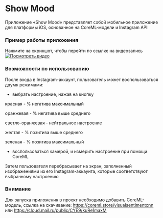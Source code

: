 # Show Mood
Приложение «Show Mood» представляет собой мобильное приложение для платформы iOS, основанное на CoreML-модели и Instagram API

### Пример работы приложения
Нажмите на скриншот, чтобы перейти по ссылке на видеозапись
[![Посмотреть видео](http://img.youtube.com/vi/EtCWxnJWQCI/0.jpg)](https://youtu.be/EtCWxnJWQCI)

### Возможности по использованию
После входа в Instagram-аккаунт, пользователь может воспользоваться двумя режимами:
- выбрать настроение, нажав на кнопку

красная - % негатива максимальный

оранжевая - % негатива выше среднего

светло-оранжевая - нейтральное настроение

желтая - % позитива выше среднего

зеленая - % позитива максимальный

- воспользоваться камерой, и измерить настроение при помощи CoreML

Затем пользователя перебрасывает на экран, заполненный изображениями из его Instagram-аккаунта, которые соответствуют выбранному настроению

### Внимание
Для запуска приложения в проект необходимо добавить CoreML-модель, ссылка на скачивание: https://coreml.store/visualsentimentcnn или https://cloud.mail.ru/public/CYE9/kuRe1maxM 
